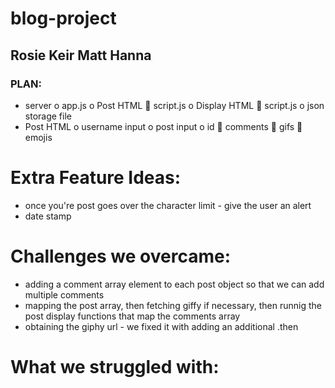 # blog-project
## Rosie Keir Matt Hanna

### PLAN:
-	server
o	app.js
o	Post HTML
	script.js
o	Display HTML
	script.js
o	json storage file
-	Post HTML
o	username input
o	post input
o	id
	comments
	gifs
	emojis

# Extra Feature Ideas:
- once you're post goes over the character limit - give the user an alert
- date stamp

# Challenges we overcame:
- adding a comment array element to each post object so that we can add multiple comments
- mapping the post array, then fetching giffy if necessary, then runnig the post display functions that map the comments array
- obtaining the giphy url - we fixed it with adding an additional .then

# What we struggled with: